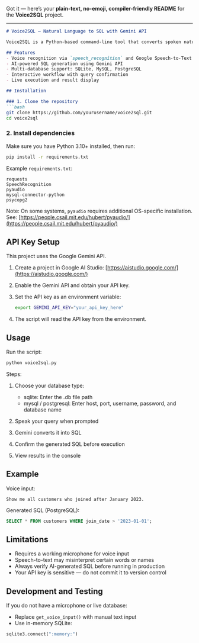 Got it — here’s your **plain-text, no-emoji, compiler-friendly README** for the **Voice2SQL** project.

---

````markdown
# Voice2SQL — Natural Language to SQL with Gemini API

Voice2SQL is a Python-based command-line tool that converts spoken natural language queries into executable SQL statements using Google's Gemini API, and runs them directly on your database (SQLite, MySQL, or PostgreSQL).

## Features
- Voice recognition via `speech_recognition` and Google Speech-to-Text
- AI-powered SQL generation using Gemini API
- Multi-database support: SQLite, MySQL, PostgreSQL
- Interactive workflow with query confirmation
- Live execution and result display

## Installation

### 1. Clone the repository
```bash
git clone https://github.com/yourusername/voice2sql.git
cd voice2sql
````

### 2. Install dependencies

Make sure you have Python 3.10+ installed, then run:

```bash
pip install -r requirements.txt
```

Example `requirements.txt`:

```
requests
SpeechRecognition
pyaudio
mysql-connector-python
psycopg2
```

Note: On some systems, `pyaudio` requires additional OS-specific installation. See: [https://people.csail.mit.edu/hubert/pyaudio/](https://people.csail.mit.edu/hubert/pyaudio/)

## API Key Setup

This project uses the Google Gemini API.

1. Create a project in Google AI Studio: [https://aistudio.google.com/](https://aistudio.google.com/)
2. Enable the Gemini API and obtain your API key.
3. Set the API key as an environment variable:

   ```bash
   export GEMINI_API_KEY="your_api_key_here"
   ```
4. The script will read the API key from the environment.

## Usage

Run the script:

```bash
python voice2sql.py
```

Steps:

1. Choose your database type:

   * sqlite: Enter the .db file path
   * mysql / postgresql: Enter host, port, username, password, and database name
2. Speak your query when prompted
3. Gemini converts it into SQL
4. Confirm the generated SQL before execution
5. View results in the console

## Example

Voice input:

```
Show me all customers who joined after January 2023.
```

Generated SQL (PostgreSQL):

```sql
SELECT * FROM customers WHERE join_date > '2023-01-01';
```

## Limitations

* Requires a working microphone for voice input
* Speech-to-text may misinterpret certain words or names
* Always verify AI-generated SQL before running in production
* Your API key is sensitive — do not commit it to version control

## Development and Testing

If you do not have a microphone or live database:

* Replace `get_voice_input()` with manual text input
* Use in-memory SQLite:

```python
sqlite3.connect(":memory:")
```


